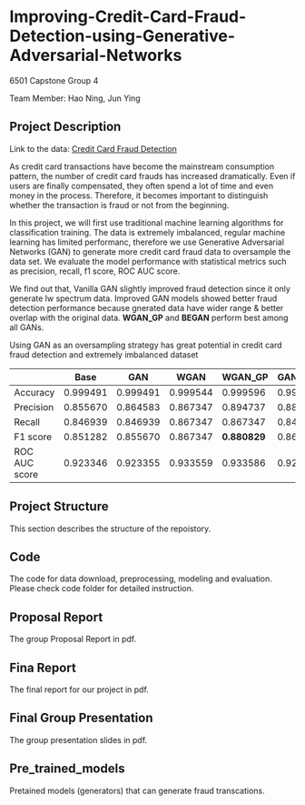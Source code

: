 # Improving-Credit-Card-Fraud-Detection-using-Generative-Adversarial-Networks
6501 Capstone Group 4 

Team Member: Hao Ning, Jun Ying

## Project Description 
Link to the data:  <a href="https://www.kaggle.com/mlg-ulb/creditcardfraud">Credit Card Fraud Detection</a>  

As credit card transactions have become the mainstream consumption pattern, the number of credit card frauds has increased dramatically. Even if users are finally compensated, they often spend a lot of time and even money in the process. Therefore, it becomes important to distinguish whether the transaction is fraud or not from the beginning. 

In this project, we will first use traditional machine learning algorithms for classification training. The data is extremely imbalanced, regular machine learning has limited performanc, therefore we use Generative Adversarial Networks (GAN) to generate more credit card fraud data to oversample the data set. We evaluate the model performance with statistical metrics such as precision, recall, f1 score, ROC AUC score.   

We find out that, Vanilla GAN slightly improved fraud detection since it only generate lw spectrum data. Improved GAN models showed better fraud detection performance
because gnerated data have wider range & better overlap with the original data. **WGAN_GP** and **BEGAN** perform best among all GANs.  

Using GAN as an oversampling strategy has great potential in credit card fraud detection and extremely imbalanced dataset

|               | Base     | GAN      | WGAN     |**WGAN_GP**| GAN + AE |**BEGAN**| BAGAN    |
|---------------|----------|----------|----------|----------|----------|----------|----------|
| Accuracy      | 0.999491 | 0.999491 | 0.999544 | 0.999596 | 0.999544 | 0.999596 | 0.999544 |
| Precision     | 0.855670 | 0.864583 | 0.867347 | 0.894737 | 0.882979 | 0.903226 | 0.867347 |
| Recall        | 0.846939 | 0.846939 | 0.867347 | 0.867347 | 0.846939 | 0.857143 | 0.867347 |
| F1 score      | 0.851282 | 0.855670 | 0.867347 |**0.880829** | 0.864583 | 0.879581 | 0.867347 |
| ROC AUC score | 0.923346 | 0.923355 | 0.933559 | 0.933586 | 0.923373 | 0.928492 | 0.933559 |

## Project Structure
This section describes the structure of the repoistory.

## Code
The code for data download, preprocessing, modeling and evaluation.  
Please check code folder for detailed instruction.   

## Proposal Report
The group Proposal Report in pdf. 

## Fina Report
The final report for our project in pdf.

## Final Group Presentation
The group presentation slides in pdf.  

## Pre_trained_models
Pretained models (generators) that can generate fraud transcations.
